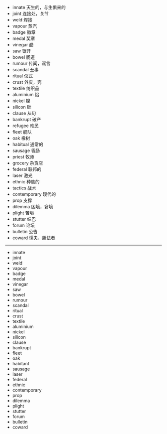 - innate 天生的，与生俱来的
- joint  连接处，关节
- weld  焊接
- vapour  蒸汽
- badge  徽章
- medal  奖章
- vinegar  醋
- saw  锯开
- bowel  肠道
- rumour  传闻，谣言
- scandal  丑事
- ritual  仪式
- crust  外皮，壳
- textile  纺织品
- aluminium  铝
- nickel  镍
- silicon  硅
- clause  从句
- bankrupt  破产
- refugee  难民
- fleet  舰队
- oak  橡树
- habitual  通常的
- sausage  香肠
- priest  牧师
- grocery  杂货店
- federal  联邦的
- laser  激光
- ethnic  种族的
- tactics  战术
- contemporary  现代的
- prop  支撑
- dilemma  困境，窘境
- plight  苦境
- stutter  结巴
- forum  论坛
- bulletin  公告
- coward  懦夫，胆怯者
---
- innate
- joint
- weld
- vapour
- badge
- medal
- vinegar
- saw
- bowel
- rumour
- scandal
- ritual
- crust
- textile
- aluminium
- nickel
- silicon
- clause
- bankrupt
- fleet
- oak
- habitant
- sausage
- laser
- federal
- ethnic
- contemporary
- prop
- dilemma
- plight
- stutter
- forum
- bulletin
- coward


